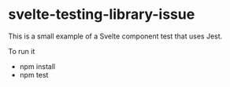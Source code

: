 # svelte-testing-library-issue

This is a small example of a Svelte component test
that uses Jest.

To run it
- npm install
- npm test

